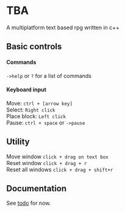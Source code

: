 # TBA
A multiplatform text based rpg written in c++

## Basic controls
#### Commands
`->help` or `?` for a list of commands
#### Keyboard input

Move: `ctrl + [arrow key]`<br>
Select: `Right click`<br>
Place block:  `Left click` <br>
Pause:   `ctrl + space` or `->pause` <br>

## Utility

Move window `click + drag on text box`<br>
Reset window `click + drag + r`<br>
Reset all windows `click + drag + shift+r`<br>

## Documentation
See [todo](https://github.com/garrbows/TBA/blob/master/docs/todo.txt) for now.
